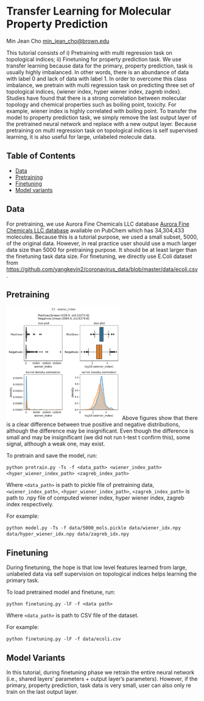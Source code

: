 # Transfer Learning for Molecular Property Prediction 
Min Jean Cho <min_jean_cho@brown.edu>

This tutorial consists of i) Pretraining with multi regression task on topological indices; ii) Finetuning for property prediction task. We use transfer learning because data for the primary, property prediction, task is usually highly imbalanced. In other words, there is an abundance of data with label 0 and lack of data with label 1. In order to overcome this class imbalance, we pretrain with multi regression task on predicting three set of topological indices, {wiener index, hyper wiener index, zagreb index}. Studies have found that there is a strong correlation between molecular topology and chemical properties such as boiling point, toxicity. For example, wiener index is highly correlated with boiling point. To transfer the model to property prediction task, we simply remove the last  output layer of the pretrained neural network and replace with  a new output layer. Because pretraining on multi regression task on topological indices is self supervised learning, it is also useful for large, unlabeled molecule data.  

## Table of Contents

* [Data](#data)
* [Pretraining](#pretraining)
* [Finetuning](#finetuning)
* [Model variants](#model_variants) 

## Data <a name="data"></a>
For pretraining, we use Aurora Fine Chemicals LLC database [Aurora Fine Chemicals LLC database](https://aurorafinechemicals.com) available on PubChem which has 34,304,433 molecules. Because this is a tutorial purpose, we used a small subset, 5000, of the original data. However, in real practice user should use a much larger data size than 5000 for pretraining purpose. It should be at least larger than the finetuning task data size. 
For finetuning, we directly use E.Coli dataset from <https://github.com/yangkevin2/coronavirus_data/blob/master/data/ecoli.csv> .

## Pretraining <a name="pretraining"></a>
<img src="wiener_index.png" width = 300>
Above figures show that there is a clear difference between true positive and negative distributions, although the difference may be insignificant. Even though the difference is small and may be insignificant (we did not run t-test t confirm this), some signal, although a weak one, may exist. 

To pretrain and save the model, run:
~~~~
python pretrain.py -Ts -f <data_path> <wiener_index_path> <hyper_wiener_index_path> <zagreb_index_path>
~~~~
Where `<data_path>` is path to pickle file of pretraining data, `<wiener_index_path>`, `<hyper_wiener_index_path>`,  `<zagreb_index_path>` is path to .npy file of computed wiener index, hyper wiener index, zagreb index respectively. 

For example:
~~~~
python model.py -Ts -f data/5000_mols.pickle data/wiener_idx.npy data/hyper_wiener_idx.npy data/zagreb_idx.npy
~~~~

## Finetuning <a name="finetuning"></a>
During finetuning, the hope is that low level features learned from large, unlabeled data via self supervision on topological indices helps learning the primary task. 

To load pretrained model and finetune, run:
~~~
python finetuning.py -lF -f <data path> 
~~~
Where `<data_path>` is path to CSV file of the dataset. 

For example:
~~~
python finetuning.py -lF -f data/ecoli.csv
~~~

## Model Variants <a name="model_variants"></a>
 In this tutorial, during finetuning phase we retrain the entire neural network (i.e., shared layers’ parameters + output layer’s parameters). However, if the primary, property prediction, task data is very small, user can also only re train on the last output layer. 

